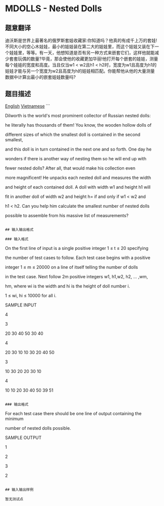 # MDOLLS - Nested Dolls

## 题意翻译

迪沃斯是世界上最著名的俄罗斯套娃收藏家:你知道吗？他真的有成千上万的套娃!不同大小的空心木娃娃，最小的娃娃装在第二大的娃娃里，而这个娃娃又装在下一个娃娃里，等等。有一天，他想知道是否有另一种方式来嵌套它们，这样他就能减少套套玩偶的数量?毕竟，那会使他的收藏更加华丽!他打开每个嵌套的娃娃，测量每个娃娃的宽度和高度。当且仅当w1 < w2且h1 < h2时，宽度为w1且高度为h1的娃娃才能与另一个宽度为w2且高度为h的娃娃相匹配。你能帮他从他的大量测量数据中计算出最小的嵌套娃娃数量吗?

## 题目描述

[English](/problems/MDOLLS/en/) [Vietnamese](/problems/MDOLLS/vn/) ```

Dilworth is the world's most prominent collector of Russian nested dolls:

he literally has thousands of them! You know, the wooden hollow dolls of

different sizes of which the smallest doll is contained in the second smallest,

and this doll is in turn contained in the next one and so forth. One day he

wonders if there is another way of nesting them so he will end up with

fewer nested dolls? After all, that would make his collection even

more magnificent! He unpacks each nested doll and measures the width

and height of each contained doll. A doll with width w1 and height h1 will

fit in another doll of width w2 and height h= if and only if w1 < w2 and

h1 < h2. Can you help him calculate the smallest number of nested dolls

possible to assemble from his massive list of measurements?

```

## 输入输出格式

### 输入格式

```

On the first line of input is a single positive integer 1 ≤ t ≤ 20 specifying

the number of test cases to follow. Each test case begins with a positive

integer 1 ≤ m ≤ 20000 on a line of itself telling the number of dolls

in the test case. Next follow 2m positive integers w1, h1,w2, h2, ... ,wm,

hm, where wi is the width and hi is the height of doll number i.

1 ≤ wi, hi ≤ 10000 for all i.

SAMPLE INPUT

4

3

20 30 40 50 30 40

4

20 30 10 10 30 20 40 50

3

10 30 20 20 30 10

4

10 10 20 30 40 50 39 51

```

### 输出格式

```

For each test case there should be one line of output containing the minimum

number of nested dolls possible.

SAMPLE OUTPUT

1

2

3

2

```

## 输入输出样例

暂无测试点

